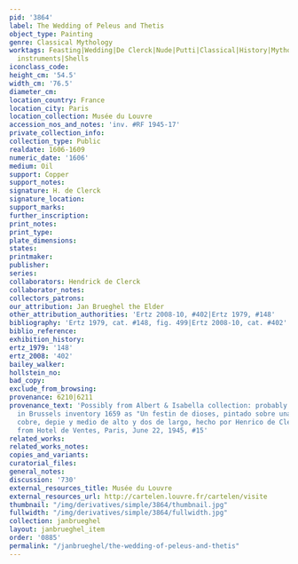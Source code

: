 ```yaml
---
pid: '3864'
label: The Wedding of Peleus and Thetis
object_type: Painting
genre: Classical Mythology
worktags: Feasting|Wedding|De Clerck|Nude|Putti|Classical|History|Mythological|Flowers|Food|Fruit|Musical
  instruments|Shells
iconclass_code:
height_cm: '54.5'
width_cm: '76.5'
diameter_cm:
location_country: France
location_city: Paris
location_collection: Musée du Louvre
accession_nos_and_notes: 'inv. #RF 1945-17'
private_collection_info:
collection_type: Public
realdate: 1606-1609
numeric_date: '1606'
medium: Oil
support: Copper
support_notes:
signature: H. de Clerck
signature_location:
support_marks:
further_inscription:
print_notes:
print_type:
plate_dimensions:
states:
printmaker:
publisher:
series:
collaborators: Hendrick de Clerck
collaborator_notes:
collectors_patrons:
our_attribution: Jan Brueghel the Elder
other_attribution_authorities: 'Ertz 2008-10, #402|Ertz 1979, #148'
bibliography: 'Ertz 1979, cat. #148, fig. 499|Ertz 2008-10, cat. #402'
biblio_reference:
exhibition_history:
ertz_1979: '148'
ertz_2008: '402'
bailey_walker:
hollstein_no:
bad_copy:
exclude_from_browsing:
provenance: 6210|6211
provenance_text: 'Possibly from Albert & Isabella collection: probably same work as
  in Brussels inventory 1659 as "Un festin de dioses, pintado sobre una lamina de
  cobre, depie y medio de alto y dos de largo, hecho por Henrico de Clercq y Breugel"|Acquired
  from Hotel de Ventes, Paris, June 22, 1945, #15'
related_works:
related_works_notes:
copies_and_variants:
curatorial_files:
general_notes:
discussion: '730'
external_resources_title: Musée du Louvre
external_resources_url: http://cartelen.louvre.fr/cartelen/visite
thumbnail: "/img/derivatives/simple/3864/thumbnail.jpg"
fullwidth: "/img/derivatives/simple/3864/fullwidth.jpg"
collection: janbrueghel
layout: janbrueghel_item
order: '0885'
permalink: "/janbrueghel/the-wedding-of-peleus-and-thetis"
---
```


